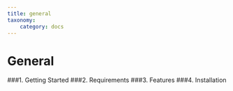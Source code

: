 ```yaml
---
title: general
taxonomy:
    category: docs
---
```


# General

###1. Getting Started
###2. Requirements
###3. Features
###4. Installation

